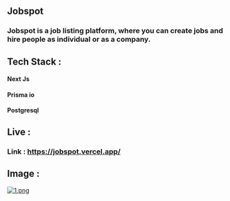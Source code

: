 ## Jobspot

### Jobspot is a job listing platform, where you can create jobs and hire people as individual or as a company.

## Tech Stack :
#### Next Js
#### Prisma io
#### Postgresql

## Live :

### Link : https://jobspot.vercel.app/

## Image : 
[![1.png](https://i.postimg.cc/wMtz4Ggc/1.png)](https://postimg.cc/m1GKtVct)
